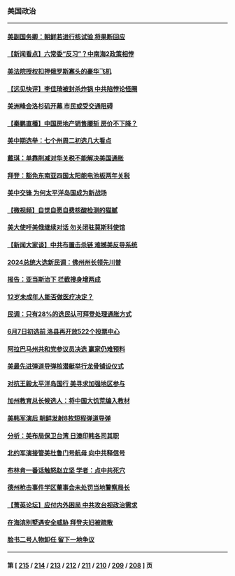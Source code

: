### 美国政治
---
#### [美副国务卿：朝鲜若进行核试验 将果断回应](../../pages/ncid1078159/n13754039.md) 
#### [【新闻看点】六常委“反习”？中南海2政策相悖](../../pages/ncid1078159/n13753677.md) 
#### [美法院授权扣押俄罗斯寡头的豪华飞机](../../pages/ncid1078159/n13753860.md) 
#### [【远见快评】李佳琦被封杀炸锅 中共陷悖论怪圈](../../pages/ncid1078159/n13753671.md) 
#### [美洲峰会洛杉矶开幕 市民或受交通阻碍](../../pages/ncid1078159/n13753681.md) 
#### [【秦鹏直播】中国房地产销售腰斩 房价不下降？](../../pages/ncid1078159/n13753567.md) 
#### [美中期选举：七个州周二初选几大看点](../../pages/ncid1078159/n13753568.md) 
#### [戴琪：单靠削减对华关税不能解决美国通胀](../../pages/ncid1078159/n13753645.md) 
#### [拜登：豁免东南亚四国太阳能电池板两年关税](../../pages/ncid1078159/n13753566.md) 
#### [美中交锋 为何太平洋岛国成为新战场](../../pages/ncid1078159/n13753575.md) 
#### [【微视频】自觉自愿自费核酸检测的猫腻](../../pages/ncid1078159/n13753562.md) 
#### [美大使吁美俄继续对话 勿关闭驻莫斯科使馆](../../pages/ncid1078159/n13753440.md) 
#### [【新闻大家谈】中共布置击杀链 难撼美反导系统](../../pages/ncid1078159/n13753489.md) 
#### [2024总统大选新民调：佛州州长领先川普](../../pages/ncid1078159/n13753114.md) 
#### [报告：亚当斯治下 拦截搜身增两成](../../pages/ncid1078159/n13753203.md) 
#### [12岁未成年人能否做医疗决定？](../../pages/ncid1078159/n13753116.md) 
#### [民调：只有28%的选民认可拜登处理通胀方式](../../pages/ncid1078159/n13753048.md) 
#### [6月7日初选前 洛县再开放522个投票中心](../../pages/ncid1078159/n13753113.md) 
#### [阿拉巴马州共和党参议员决选 赢家仍难预料](../../pages/ncid1078159/n13752925.md) 
#### [美最先进弹道导弹核潜艇举行龙骨铺设仪式](../../pages/ncid1078159/n13752964.md) 
#### [对抗王毅太平洋岛国行 美寻求加强地区参与](../../pages/ncid1078159/n13752906.md) 
#### [加州教育总长候选人：将中国大饥荒编入教材](../../pages/ncid1078159/n13752863.md) 
#### [美韩军演后 朝鲜发射8枚短程弹道导弹](../../pages/ncid1078159/n13752806.md) 
#### [分析：美布局保卫台湾 日澳印韩各司其职](../../pages/ncid1078159/n13751378.md) 
#### [北约军演接管美杜鲁门号航母 向中共释信号](../../pages/ncid1078159/n13751927.md) 
#### [布林肯一番话触怒赵立坚 学者：点中共死穴](../../pages/ncid1078159/n13751882.md) 
#### [德州枪击事件学区董事会未处罚当地警察局长](../../pages/ncid1078159/n13752488.md) 
#### [【菁英论坛】应付内外困局 中共攻台视政治需求](../../pages/ncid1078159/n13752381.md) 
#### [在海滨别墅遇安全威胁 拜登夫妇被疏散](../../pages/ncid1078159/n13752486.md) 
#### [脸书二号人物卸任 留下一地争议](../../pages/ncid1078159/n13751931.md) 

---
#### 第 [ [215](./215.md) / [214](./214.md) / [213](./213.md) / [212](./212.md) / [211](./211.md) / [210](./210.md) / [209](./209.md) / [208](./208.md) ] 页
